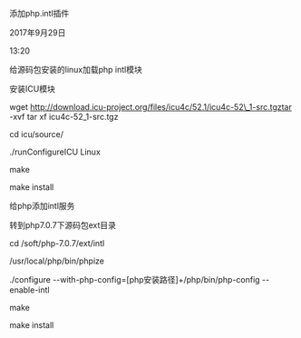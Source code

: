 

添加php.intl插件



2017年9月29日

13:20



给源码包安装的linux加载php intl模块

安装ICU模块

wget http://download.icu-project.org/files/icu4c/52.1/icu4c-52\_1-src.tgztar -xvf tar xf icu4c-52\_1-src.tgz  

cd icu/source/

./runConfigureICU Linux  

make

make install



给php添加intl服务

转到php7.0.7下源码包ext目录

cd /soft/php-7.0.7/ext/intl

/usr/local/php/bin/phpize

./configure --with-php-config=\[php安装路径\]+/php/bin/php-config  --enable-intl

make

make install

